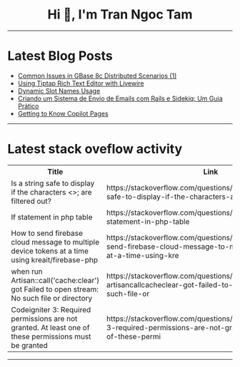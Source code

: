 <h1 align="center">Hi 👋, I'm Tran Ngoc Tam</h1>

---

# Latest Blog Posts 
<!-- BLOG-POST-LIST:START -->
- [Common Issues in GBase 8c Distributed Scenarios &lpar;1&rpar;](https://dev.to/congcong/common-issues-in-gbase-8c-distributed-scenarios-1-2fh2)
- [Using Tiptap Rich Text Editor with Livewire](https://dev.to/d3adr1nger/using-tiptap-rich-text-editor-with-livewire-5b46)
- [Dynamic Slot Names Usage](https://dev.to/dtechmaster/dynamic-slot-names-usage-4p2n)
- [Criando um Sistema de Envio de Emails com Rails e Sidekiq: Um Guia Prático](https://dev.to/bussularf/criando-um-sistema-de-envio-de-emails-com-rails-e-sidekiq-um-guia-pratico-3450)
- [Getting to Know Copilot Pages](https://dev.to/jaloplo/getting-to-know-copilot-pages-4ilp)
<!-- BLOG-POST-LIST:END -->

---

# Latest stack oveflow activity
<table>
  <tr><th>Title</th><th>Link</th></tr>
  <!-- STACKOVERFLOW:START --><tr><td>Is a string safe to display if the characters &lt;&gt;; are filtered out?</td><td>https://stackoverflow.com/questions/79017293/is-a-string-safe-to-display-if-the-characters-are-filtered-out</td></tr><tr><td>If statement in php table</td><td>https://stackoverflow.com/questions/79017143/if-statement-in-php-table</td></tr><tr><td>How to send firebase cloud message to multiple device tokens at a time using kreait/firebase-php</td><td>https://stackoverflow.com/questions/79017032/how-to-send-firebase-cloud-message-to-multiple-device-tokens-at-a-time-using-kre</td></tr><tr><td>when run Artisan::call&lpar;&#39;cache:clear&#39;&rpar; got Failed to open stream: No such file or directory</td><td>https://stackoverflow.com/questions/79017028/when-run-artisancallcacheclear-got-failed-to-open-stream-no-such-file-or</td></tr><tr><td>Codeigniter 3: Required permissions are not granted. At least one of these permissions must be granted</td><td>https://stackoverflow.com/questions/79016904/codeigniter-3-required-permissions-are-not-granted-at-least-one-of-these-permi</td></tr><!-- STACKOVERFLOW:END -->
</table>

---


